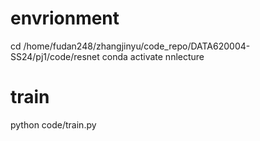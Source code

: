 # envrionment
cd /home/fudan248/zhangjinyu/code_repo/DATA620004-SS24/pj1/code/resnet
conda activate nnlecture

# train
python code/train.py